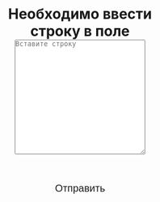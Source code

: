 <!doctype html>
<html lang="ru">
<head>
    <meta charset="UTF-8">
    <meta name="viewport"
          content="width=device-width, user-scalable=no, initial-scale=1.0, maximum-scale=1.0, minimum-scale=1.0">
    <meta http-equiv="X-UA-Compatible" content="ie=edge">
    <title>Кластеры WB</title>
    <style>
        * {
            margin: 0;
            padding: 0;
            box-sizing: border-box;
        }
        body {
            font-weight: 200;
            color: var(--tg-theme-text-color);
            background: var(--tg-theme-bg-color);
        }
        #main {
            width: 100%;
            padding: 2%;
            text-align: center;
        }
        h3 {
            margin-top: 10px;
            margin-bottom: 10px;
        }
        button {
            border: 0;
            border-radius: 5px;
            margin-top: 20px;
            height: 60px;
            width: 120px;
            font-size: 20px;
            cursor: pointer;
            transition: all 500ms ease;
            color: var(--tg-theme-button-color);
            background: var(--tg-theme-button-text-color);
        }
        button:hover {
            background: var(--tg-theme-secondary-bg-color);
        }
    </style>
</head>
<body>
    <div id="main">
        <h1>Необходимо ввести строку в поле</h1>
        <form>
            <textarea placeholder="Вставите строку" cols="30" rows="15" id="text_cluster"></textarea><br><br>
            <div id="error"></div>
            <button id="send">Отправить</button>
        </form>
    </div>
    <script src="https://telegram.org/js/telegram-web-app.js"></script>
    <script>
        let tg = window.Telegram.WebApp;
        let send = document.getElementById("send");
        tg.expand();
        send.addEventListener("click", () => {
            document.getElementById("error").innerText = '';
            let text = document.getElementById("text_cluster").value;
            if(text.length == 0) {
                document.getElementById("error").innerText = 'Пустое значение';
                return;
            } else if (!(text.startsWith('{"words"'))){
                document.getElementById("error").innerText = 'Не верная строка в начале';
                return;
            } else if (!(text.endsWith('}}'))){
                document.getElementById("error").innerText = 'Не верная строка в конце';
                return;
            }
            let data = {
                text: text
            }
            tg.sendData(JSON.stringify(data));
            tg.close();
        });
    </script>
</body>
</html>
